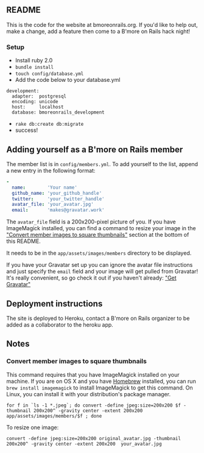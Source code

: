 ## README


This is the code for the website at bmoreonrails.org. If you'd like to help out, make a change, add a feature then come to a B'more on Rails hack night!

### Setup

* Install ruby 2.0
* `bundle install`
* `touch config/database.yml`
* Add the code below to your database.yml
```
development:
  adapter:  postgresql
  encoding: unicode
  host:     localhost
  database: bmoreonrails_development
```
* `rake db:create db:migrate`
* success!

## Adding yourself as a B'more on Rails member

The member list is in `config/members.yml`. To add yourself to the list, append a new entry in the following format:

```yaml
-
  name:        'Your name'
  github_name: 'your_github_handle'
  twitter:     'your_twitter_handle'
  avatar_file: 'your_avatar.jpg'
  email:       'makes@gravatar.work'
```

The `avatar_file` field is a 200x200-pixel picture of you. If you have ImageMagick installed, you can find a command to resize your image in the ["Convert member images to square thumbnails"](https://github.com/bmoreonrails/bmoreonrails.org#convert-member-images-to-square-thumbnails) section at the bottom of this README.

It needs to be in the `app/assets/images/members` directory to be displayed.

If you have your Gravatar set up you can ignore the avatar file instructions and just specify the `email` field and your image will get pulled from Gravatar! It's really convenient, so go check it out if you haven't already: ["Get Gravatar"](http://en.gravatar.com/)

## Deployment instructions

The site is deployed to Heroku, contact a B'more on Rails organizer to be added as a collaborator to the heroku app.

## Notes

### Convert member images to square thumbnails

This command requires that you have ImageMagick installed on your machine. If you are on OS X and you have [Homebrew](http://brew.sh) installed, you can run `brew install imagemagick` to install ImageMagick to get this command. On Linux, you can install it with your distribution's package manager.

    for f in `ls -1 *.jpeg`; do convert -define jpeg:size=200x200 $f -thumbnail 200x200^ -gravity center -extent 200x200 app/assets/images/members/$f ; done

To resize one image:

    convert -define jpeg:size=200x200 original_avatar.jpg -thumbnail 200x200^ -gravity center -extent 200x200  your_avatar.jpg
